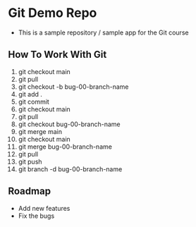# Git Demo Repo

- This is a sample repository / sample app for the Git course

## How To Work With Git

1. git checkout main
2. git pull
3. git checkout -b bug-00-branch-name
4. git add .
5. git commit
6. git checkout main
7. git pull
8. git checkout bug-00-branch-name
9. git merge main
10. git checkout main
11. git merge bug-00-branch-name
12. git pull
13. git push
14. git branch -d bug-00-branch-name

## Roadmap

- Add new features
- Fix the bugs

